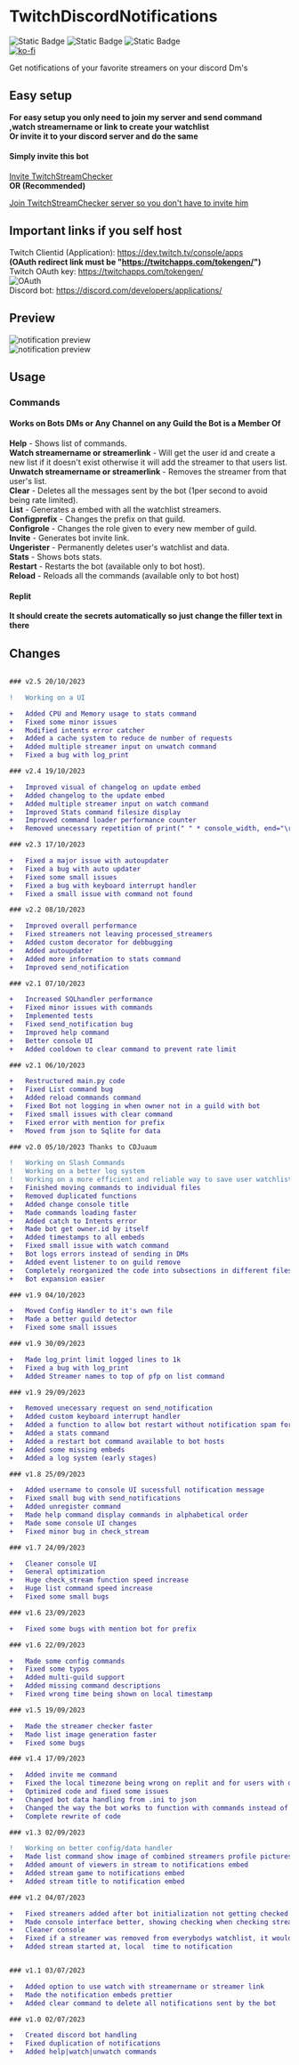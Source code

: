 # **TwitchDiscordNotifications**
![Static Badge](https://img.shields.io/badge/Version-v2.5-8ebff1?style=for-the-badge&logo=v)
![Static Badge](https://img.shields.io/badge/Language-python-3776ab?style=for-the-badge&logo=python)
![Static Badge](https://img.shields.io/badge/License-GNU%20GPL%20v3-blue.svg?style=for-the-badge)  
[![ko-fi](https://ko-fi.com/img/githubbutton_sm.svg)](https://ko-fi.com/S6S8HV2DY)

Get notifications of your favorite streamers on your discord Dm's


## Easy setup
**For easy setup you only need to join my server and send command ,watch streamername or link to create your watchlist  
Or invite it to your discord server and do the same**
#### Simply invite this bot
[Invite TwitchStreamChecker](https://discord.com/api/oauth2/authorize?client_id=1124891382595727460&permissions=8&scope=bot)  
**OR (Recommended)**
  
[Join TwitchStreamChecker server so you don't have to invite him](https://discord.gg/gbdPCxNavc)  

## **Important links if you self host**
Twitch Clientid (Application): https://dev.twitch.tv/console/apps   
**(OAuth redirect link must be "https://twitchapps.com/tokengen/")**  
Twitch OAuth key: https://twitchapps.com/tokengen/  
![OAuth](https://i.imgur.com/fuHBvHK.png)  
Discord bot: https://discord.com/developers/applications/


## Preview  
![notification preview](https://i.imgur.com/hpgxark.png)  
![notification preview](https://i.imgur.com/Dx6LxR6.png)


## **Usage**  
### **Commands**
#### **Works on Bots DMs or Any Channel on any Guild the Bot is a Member Of**  
**Help** - Shows list of commands.  
**Watch streamername or streamerlink** - Will get the user id and create a new list if it doesn't exist otherwise it will add the streamer to that users list.  
**Unwatch streamername or streamerlink** - Removes the streamer from that user's list.  
**Clear** - Deletes all the messages sent by the bot (1per second to avoid being rate limited).  
**List** - Generates a embed with all the watchlist streamers.  
**Configprefix** - Changes the prefix on that guild.  
**Configrole** - Changes the role given to every new member of guild.  
**Invite** - Generates bot invite link.  
**Ungerister** - Permanently deletes user's watchlist and data.  
**Stats** - Shows bots stats.  
**Restart** - Restarts the bot (available only to bot host).  
**Reload** - Reloads all the commands (available only to bot host)
#### Replit
**It should create the secrets automatically so just change the filler text in there**

## Changes
```diff

### v2.5 20/10/2023

!   Working on a UI

+   Added CPU and Memory usage to stats command
+   Fixed some minor issues
+   Modified intents error catcher
+   Added a cache system to reduce de number of requests
+   Added multiple streamer input on unwatch command
+   Fixed a bug with log_print

### v2.4 19/10/2023

+   Improved visual of changelog on update embed
+   Added changelog to the update embed
+   Added multiple streamer input on watch command
+   Improved Stats command filesize display
+   Improved command loader performance counter
+   Removed unecessary repetition of print(" " * console_width, end="\r")

### v2.3 17/10/2023

+   Fixed a major issue with autoupdater
+   Fixed a bug with auto updater
+   Fixed some small issues
+   Fixed a bug with keyboard interrupt handler
+   Fixed a small issue with command not found 

### v2.2 08/10/2023

+   Improved overall performance
+   Fixed streamers not leaving processed_streamers
+   Added custom decorator for debbugging
+   Added autoupdater
+   Added more information to stats command
+   Improved send_notification

### v2.1 07/10/2023

+   Increased SQLhandler performance
+   Fixed minor issues with commands
+   Implemented tests
+   Fixed send_notification bug
+   Improved help command
+   Better console UI
+   Added cooldown to clear command to prevent rate limit

### v2.1 06/10/2023

+   Restructured main.py code
+   Fixed List command bug
+   Added reload commands command
+   Fixed Bot not logging in when owner not in a guild with bot
+   Fixed small issues with clear command
+   Fixed error with mention for prefix
+   Moved from json to Sqlite for data

### v2.0 05/10/2023 Thanks to CDJuaum

!   Working on Slash Commands
!   Working on a better log system
!   Working on a more efficient and reliable way to save user watchlists 
+   Finished moving commands to individual files
+   Removed duplicated functions
+   Added change console title
+   Made commands loading faster
+   Added catch to Intents error
+   Made bot get owner.id by itself
+   Added timestamps to all embeds
+   Fixed small issue with watch command
+   Bot logs errors instead of sending in DMs
+   Added event listener to on guild remove
+   Completely reorganized the code into subsections in different files
+   Bot expansion easier 

### v1.9 04/10/2023

+   Moved Config Handler to it's own file
+   Made a better guild detector
+   Fixed some small issues

### v1.9 30/09/2023

+   Made log_print limit logged lines to 1k
+   Fixed a bug with log_print
+   Added Streamer names to top of pfp on list command

### v1.9 29/09/2023

+   Removed unecessary request on send_notification
+   Added custom keyboard interrupt handler
+   Added a function to allow bot restart without notification spam for already streaming streamers
+   Added a stats command
+   Added a restart bot command available to bot hosts
+   Added some missing embeds
+   Added a log system (early stages)

### v1.8 25/09/2023

+   Added username to console UI sucessfull notification message
+   Fixed small bug with send_notifications
+   Added unregister command
+   Made help command display commands in alphabetical order
+   Made some console UI changes
+   Fixed minor bug in check_stream

### v1.7 24/09/2023

+   Cleaner console UI
+   General optimization
+   Huge check_stream function speed increase
+   Huge list command speed increase
+   Fixed some small bugs

### v1.6 23/09/2023

+   Fixed some bugs with mention bot for prefix

### v1.6 22/09/2023

+   Made some config commands
+   Fixed some typos
+   Added multi-guild support
+   Added missing command descriptions
+   Fixed wrong time being shown on local timestamp

### v1.5 19/09/2023

+   Made the streamer checker faster
+   Made list image generation faster
+   Fixed some bugs

### v1.4 17/09/2023

+   Added invite me command
+   Fixed the local timezone being wrong on replit and for users with different timezone from script host
+   Optimized code and fixed some issues
+   Changed bot data handling from .ini to json
+   Changed the way the bot works to function with commands instead of plain messages
+   Complete rewrite of code

### v1.3 02/09/2023

!   Working on better config/data handler
+   Made list command show image of combined streamers profile pictures
+   Added amount of viewers in stream to notifications embed
+   Added stream game to notifications embed
+   Added stream title to notification embed

### v1.2 04/07/2023

+   Fixed streamers added after bot initialization not getting checked
+   Made console interface better, showing checking when checking streamer and showing currently streaming streamers
+   Cleaner console
+   Fixed if a streamer was removed from everybodys watchlist, it wouldn't leave the currently streaming list
+   Added stream started at, local  time to notification


### v1.1 03/07/2023

+   Added option to use watch with streamername or streamer link
+   Made the notification embeds prettier
+   Added clear command to delete all notifications sent by the bot

### v1.0 02/07/2023

+   Created discord bot handling
+   Fixed duplication of notifications
+   Added help|watch|unwatch commands

```
